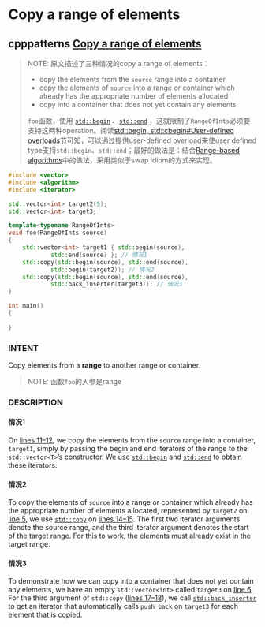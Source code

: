 # Copy a range of elements



## cpppatterns [Copy a range of elements](https://cpppatterns.com/patterns/copy-range-of-elements.html)

> NOTE: 原文描述了三种情况的copy a range of elements：
>
> - copy the elements from the `source` range into a container
> - copy the elements of `source` into a range or container which already has the appropriate number of elements allocated
> - copy into a container that does not yet contain any elements
>
> `foo`函数，使用 [`std::begin`](http://en.cppreference.com/w/cpp/iterator/begin) 、[`std::end`](http://en.cppreference.com/w/cpp/iterator/end) ，这就限制了`RangeOfInts`必须要支持这两种operation。阅读[std::begin, std::cbegin#User-defined overloads](https://en.cppreference.com/w/cpp/iterator/begin#User-defined_overloads)节可知，可以通过提供user-defined overload来使user defined type支持`std::begin`、`std::end`；最好的做法是：结合[Range-based algorithms](https://cpppatterns.com/patterns/range-based-algorithms.html)中的做法，采用类似于swap idiom的方式来实现。

```c++
#include <vector>
#include <algorithm>
#include <iterator>

std::vector<int> target2(5);
std::vector<int> target3;

template<typename RangeOfInts>
void foo(RangeOfInts source)
{
	std::vector<int> target1 { std::begin(source),
			std::end(source) }; // 情况1
	std::copy(std::begin(source), std::end(source),
			std::begin(target2)); // 情况2
	std::copy(std::begin(source), std::end(source),
			std::back_inserter(target3)); // 情况3
}

int main()
{
    
}
```

### INTENT

Copy elements from a **range** to another range or container.

> NOTE: 函数`foo`的入参是range

### DESCRIPTION

#### 情况1

On [lines 11–12](https://cpppatterns.com/patterns/copy-range-of-elements.html#line11), we copy the elements from the `source` range into a container, `target1`, simply by passing the begin and end iterators of the range to the `std::vector<T>`’s constructor. We use [`std::begin`](http://en.cppreference.com/w/cpp/iterator/begin) and [`std::end`](http://en.cppreference.com/w/cpp/iterator/end) to obtain these iterators.

#### 情况2

To copy the elements of `source` into a range or container which already has the appropriate number of elements allocated, represented by `target2` on [line 5](https://cpppatterns.com/patterns/copy-range-of-elements.html#line5), we use [`std::copy`](http://en.cppreference.com/w/cpp/algorithm/copy) on [lines 14–15](https://cpppatterns.com/patterns/copy-range-of-elements.html#line14). The first two iterator arguments denote the source range, and the third iterator argument denotes the start of the target range. For this to work, the elements must already exist in the target range.

#### 情况3

To demonstrate how we can copy into a container that does not yet contain any elements, we have an empty `std::vector<int>` called `target3` on [line 6](https://cpppatterns.com/patterns/copy-range-of-elements.html#line6). For the third argument of `std::copy` ([lines 17–18](https://cpppatterns.com/patterns/copy-range-of-elements.html#line17)), we call [`std::back_inserter`](http://en.cppreference.com/w/cpp/iterator/back_inserter) to get an iterator that automatically calls `push_back` on `target3` for each element that is copied.



